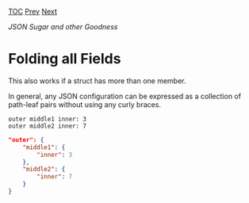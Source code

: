 [TOC](Readme.md) [Prev](fold.md) [Next](comments.md)

_JSON Sugar and other Goodness_

# Folding all Fields

This also works if a struct has more than one member.

In general, any JSON configuration can be expressed as a collection of
path-leaf pairs without using any curly braces.

<!-- CUE editor -->
```
outer middle1 inner: 3
outer middle2 inner: 7
```

<!-- JSON result -->
```json
"outer": {
    "middle1": {
        "inner": 3
    },
    "middle2": {
        "inner": 7
    }
}
```